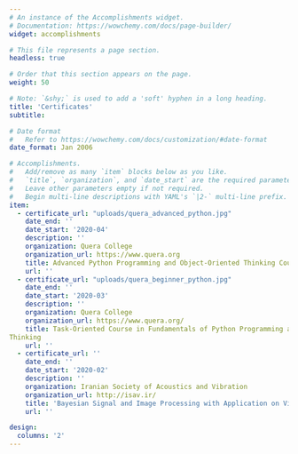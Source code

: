 ```yaml
---
# An instance of the Accomplishments widget.
# Documentation: https://wowchemy.com/docs/page-builder/
widget: accomplishments

# This file represents a page section.
headless: true

# Order that this section appears on the page.
weight: 50

# Note: `&shy;` is used to add a 'soft' hyphen in a long heading.
title: 'Certificates'
subtitle:

# Date format
#   Refer to https://wowchemy.com/docs/customization/#date-format
date_format: Jan 2006

# Accomplishments.
#   Add/remove as many `item` blocks below as you like.
#   `title`, `organization`, and `date_start` are the required parameters.
#   Leave other parameters empty if not required.
#   Begin multi-line descriptions with YAML's `|2-` multi-line prefix.
item:
  - certificate_url: "uploads/quera_advanced_python.jpg"
    date_end: ''
    date_start: '2020-04'
    description: ''
    organization: Quera College
    organization_url: https://www.quera.org
    title: Advanced Python Programming and Object-Oriented Thinking Course
    url: ''
  - certificate_url: "uploads/quera_beginner_python.jpg"
    date_end: ''
    date_start: '2020-03'
    description: ''
    organization: Quera College
    organization_url: https://www.quera.org/
    title: Task-Oriented Course in Fundamentals of Python Programming and Algorithmic
Thinking
    url: ''
  - certificate_url: ''
    date_end: ''
    date_start: '2020-02'
    description: ''
    organization: Iranian Society of Acoustics and Vibration
    organization_url: http://isav.ir/
    title: 'Bayesian Signal and Image Processing with Application on Vibration and Acoustics'
    url: ''

design:
  columns: '2'
---
```

